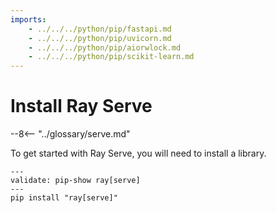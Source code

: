 ```yaml
---
imports:
    - ../../../python/pip/fastapi.md
    - ../../../python/pip/uvicorn.md
    - ../../../python/pip/aiorwlock.md
    - ../../../python/pip/scikit-learn.md
---
```


# Install Ray Serve

--8<-- "../glossary/serve.md"

To get started with Ray Serve, you will need to install a library.

```shell
---
validate: pip-show ray[serve]
---
pip install "ray[serve]"
```

